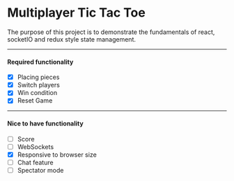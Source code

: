 # Multiplayer Tic Tac Toe
The purpose of this project is to demonstrate the fundamentals of react, socketIO and redux style state management.

---
#### Required functionality

* [x] Placing pieces
* [x] Switch players
* [x] Win condition
* [x] Reset Game

---
#### Nice to have functionality
* [ ] Score
* [ ] WebSockets
* [x] Responsive to browser size
* [ ] Chat feature
* [ ] Spectator mode
